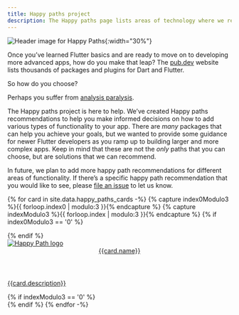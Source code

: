 ```yaml
---
title: Happy paths project
description: The Happy paths page lists areas of technology where we recommend specific Flutter packages and plugins that add functionality to your app.
---
```


![Header image for Happy Paths](/assets/images/docs/happy-paths/HappyPaths_HeaderImage_Cropped.png){:width="30%"}

Once you’ve learned Flutter basics and are ready to move on to developing more 
advanced apps, how do you make that leap? The [pub.dev][] website 
lists thousands of packages and plugins for Dart and Flutter.

So how do you choose?  
  
Perhaps you suffer from [analysis paralysis][].

[analysis paralysis]: https://www.investopedia.com/terms/a/analysisparalysis.asp#:~:text=Analysis%20paralysis%20is%20an%20inability,an%20inability%20to%20pick%20one
[pub.dev]: {{site.pub}}
  
The Happy paths project is here to help.
We’ve created Happy paths recommendations to help 
you make informed decisions on how to add various types of functionality 
to your app. There are _many_ packages that can help you achieve your goals, 
but we wanted to provide some guidance for newer Flutter developers as you ramp 
up to building larger and more complex apps. Keep in mind that these are not 
the _only_ paths that you can choose, but are solutions that we can recommend.  
  
In future, we plan to add more happy path recommendations
for different areas of functionality. If there’s a specific
happy path recommendation that you would like to see, 
please [file an issue][] to let us know.  
   
[file an issue]: {{site.github}}/flutter/website/issues/new/choose


{% for card in site.data.happy_paths_cards -%}
  {% capture index0Modulo3 %}{{ forloop.index0 | modulo:3 }}{% endcapture %}
  {% capture indexModulo3 %}{{ forloop.index | modulo:3 }}{% endcapture %}
  {% if index0Modulo3 == '0' %}
  <div class="card-deck mb-4">
  {% endif %}
    <a class="card" href="{{card.url}}">
      <div class="card-body">
        <div class="happy-paths-image-holder">
          <img src="{{card.image}}" alt="Happy Path logo">
        </div>
        <header class="card-title">{{card.name}}</header>
        <p class="card-text">{{card.description}}</p>
      </div>
    </a>
  {% if indexModulo3 == '0' %}
  </div>
  {% endif %}
{% endfor -%}

